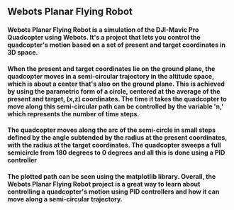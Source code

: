 ## Webots Planar Flying Robot

#### Webots Planar Flying Robot is a simulation of the DJI-Mavic Pro Quadcopter using Webots. It's a project that lets you control the quadcopter's motion based on a set of present and target coordinates in 3D space.

#### When the present and target coordinates lie on the ground plane, the quadcopter moves in a semi-circular trajectory in the altitude space, which is about a center that's also on the ground plane. This is achieved by using the parametric form of a circle, centered at the average of the present and target, (x,z) coordinates. The time it takes the quadcopter to move along this semi-circular path can be controlled by the variable 'n,' which represents the number of time steps.

#### The quadcopter moves along the arc of the semi-circle in small steps defined by the angle subtended by the radius at the present coordinates, with the radius at the target coordinates. The quadcopter sweeps a full semicircle from 180 degrees to 0 degrees and all this is done using a PID controller

#### The plotted path can be seen using the matplotlib library. Overall, the Webots Planar Flying Robot project is a great way to learn about controlling a quadcopter's motion using PID controllers and how it can move along a semi-circular trajectory.
